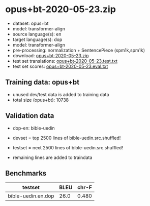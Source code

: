 # opus+bt-2020-05-23.zip

* dataset: opus+bt
* model: transformer-align
* source language(s): en
* target language(s): dop
* model: transformer-align
* pre-processing: normalization + SentencePiece (spm1k,spm1k)
* download: [opus+bt-2020-05-23.zip](https://object.pouta.csc.fi/OPUS-MT-models/en-dop/opus+bt-2020-05-23.zip)
* test set translations: [opus+bt-2020-05-23.test.txt](https://object.pouta.csc.fi/OPUS-MT-models/en-dop/opus+bt-2020-05-23.test.txt)
* test set scores: [opus+bt-2020-05-23.eval.txt](https://object.pouta.csc.fi/OPUS-MT-models/en-dop/opus+bt-2020-05-23.eval.txt)

## Training data:  opus+bt

* unused dev/test data is added to training data
* total size (opus+bt): 10738


## Validation data

* dop-en: bible-uedin

* devset = top 2500  lines of bible-uedin.src.shuffled!
* testset = next 2500  lines of bible-uedin.src.shuffled!
* remaining lines are added to traindata

## Benchmarks

| testset               | BLEU  | chr-F |
|-----------------------|-------|-------|
| bible-uedin.en.dop 	| 26.0 	| 0.480 |

